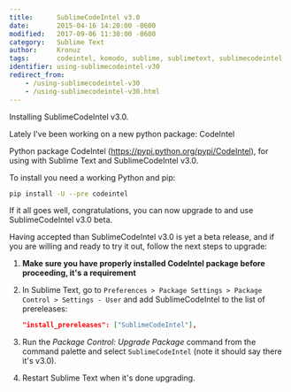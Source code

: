 ```yaml
---
title:      SublimeCodeIntel v3.0
date:       2015-04-16 14:20:00 -0600
modified:   2017-09-06 11:30:00 -0600
category:   Sublime Text
author:     Kronuz
tags:       codeintel, komodo, sublime, sublimetext, sublimecodeintel
identifier: using-sublimecodeintel-v30
redirect_from:
	- /using-sublimecodeintel-v30
	- /using-sublimecodeintel-v30.html
---
```


Installing SublimeCodeIntel v3.0.

Lately I've been working on a new python package: CodeIntel

Python package CodeIntel (<https://pypi.python.org/pypi/CodeIntel>), for
using with Sublime Text and SublimeCodeIntel v3.0.

To install you need a working Python and pip:

```sh
pip install -U --pre codeintel
```

If it all goes well, congratulations, you can now upgrade to and use
SublimeCodeIntel v3.0 beta.

Having accepted than SublimeCodeIntel v3.0 is yet a beta release, and if
you are willing and ready to try it out, follow the next steps to
upgrade:

1.  **Make sure you have properly installed CodeIntel package before
    proceeding, it's a requirement**
2.  In Sublime Text, go to
    `Preferences > Package Settings > Package Control > Settings - User`
    and add SublimeCodeIntel to the list of prereleases:

    ```json
    "install_prereleases": ["SublimeCodeIntel"],
    ```

3.  Run the *Package Control: Upgrade Package* command from the command
    palette and select `SublimeCodeIntel` (note it should say there
    it's v3.0).
4.  Restart Sublime Text when it's done upgrading.
